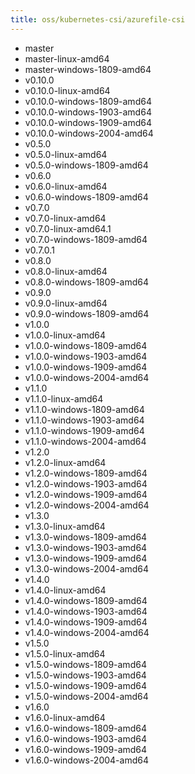 ```yaml
---
title: oss/kubernetes-csi/azurefile-csi
---
```

- master
- master-linux-amd64
- master-windows-1809-amd64
- v0.10.0
- v0.10.0-linux-amd64
- v0.10.0-windows-1809-amd64
- v0.10.0-windows-1903-amd64
- v0.10.0-windows-1909-amd64
- v0.10.0-windows-2004-amd64
- v0.5.0
- v0.5.0-linux-amd64
- v0.5.0-windows-1809-amd64
- v0.6.0
- v0.6.0-linux-amd64
- v0.6.0-windows-1809-amd64
- v0.7.0
- v0.7.0-linux-amd64
- v0.7.0-linux-amd64.1
- v0.7.0-windows-1809-amd64
- v0.7.0.1
- v0.8.0
- v0.8.0-linux-amd64
- v0.8.0-windows-1809-amd64
- v0.9.0
- v0.9.0-linux-amd64
- v0.9.0-windows-1809-amd64
- v1.0.0
- v1.0.0-linux-amd64
- v1.0.0-windows-1809-amd64
- v1.0.0-windows-1903-amd64
- v1.0.0-windows-1909-amd64
- v1.0.0-windows-2004-amd64
- v1.1.0
- v1.1.0-linux-amd64
- v1.1.0-windows-1809-amd64
- v1.1.0-windows-1903-amd64
- v1.1.0-windows-1909-amd64
- v1.1.0-windows-2004-amd64
- v1.2.0
- v1.2.0-linux-amd64
- v1.2.0-windows-1809-amd64
- v1.2.0-windows-1903-amd64
- v1.2.0-windows-1909-amd64
- v1.2.0-windows-2004-amd64
- v1.3.0
- v1.3.0-linux-amd64
- v1.3.0-windows-1809-amd64
- v1.3.0-windows-1903-amd64
- v1.3.0-windows-1909-amd64
- v1.3.0-windows-2004-amd64
- v1.4.0
- v1.4.0-linux-amd64
- v1.4.0-windows-1809-amd64
- v1.4.0-windows-1903-amd64
- v1.4.0-windows-1909-amd64
- v1.4.0-windows-2004-amd64
- v1.5.0
- v1.5.0-linux-amd64
- v1.5.0-windows-1809-amd64
- v1.5.0-windows-1903-amd64
- v1.5.0-windows-1909-amd64
- v1.5.0-windows-2004-amd64
- v1.6.0
- v1.6.0-linux-amd64
- v1.6.0-windows-1809-amd64
- v1.6.0-windows-1903-amd64
- v1.6.0-windows-1909-amd64
- v1.6.0-windows-2004-amd64
